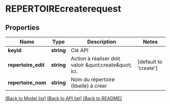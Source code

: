 # REPERTOIREcreaterequest

## Properties
Name | Type | Description | Notes
------------ | ------------- | ------------- | -------------
**keyid** | **string** | Clé API | 
**repertoire_edit** | **string** | Action à réaliser doit valoir \&quot;create\&quot; ici. | [default to 'create']
**repertoire_nom** | **string** | Nom du répertoire (libellé) à créer | 

[[Back to Model list]](../README.md#documentation-for-models) [[Back to API list]](../README.md#documentation-for-api-endpoints) [[Back to README]](../README.md)


